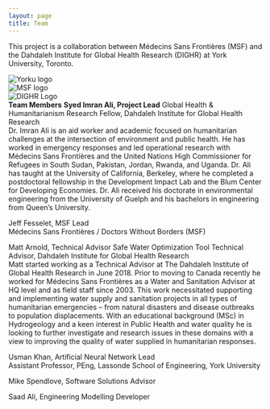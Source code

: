 ```yaml
---
layout: page
title: Team
---
```

This project is a collaboration between Médecins Sans Frontières (MSF) and the Dahdaleh Institute for Global Health Research (DIGHR) at York University, Toronto.

  <div class="column">
     <img src="/swot/public/images/yorku_logo.png" alt="Yorku logo">
  </div>
  <div class="column">
     <img src="/swot/public/images/MSF.jpg" alt="MSF logo">
  </div>
  <div class="column">
     <img src="/swot/public/images/DIGHRlogo-red.png" alt="DIGHR Logo">
  </div>

<div>
<b>Team Members</b>
<b>Syed Imran Ali, Project Lead</b>	
Global Health & Humanitarianism Research Fellow, Dahdaleh Institute for Global Health Research<br>
Dr. Imran Ali is an aid worker and academic focused on humanitarian challenges at the intersection of environment and public health. He has worked in emergency responses and led operational research with Médecins Sans Frontières and the United Nations High Commissioner for Refugees in South Sudan, Pakistan, Jordan, Rwanda, and Uganda. Dr. Ali has taught at the University of California, Berkeley, where he completed a postdoctoral fellowship in the Development Impact Lab and the Blum Center for Developing Economies. Dr. Ali received his doctorate in environmental engineering from the University of Guelph and his bachelors in engineering from Queen’s University.<br>

Jeff Fesselet, MSF Lead<br>
Médecins Sans Frontières / Doctors Without Borders (MSF)

Matt Arnold, Technical Advisor
Safe Water Optimization Tool Technical Advisor, Dahdaleh Institute for Global Health Research<br>
Matt started working as a Technical Advisor at The Dahdaleh Institute of Global Health Research in June 2018. Prior to moving to Canada recently he worked for Médecins Sans Frontières as a Water and Sanitation Advisor at HQ level and as field staff since 2003. This work necessitated supporting and implementing water supply and sanitation projects in all types of humanitarian emergencies – from natural disasters and disease outbreaks to population displacements. With an educational background (MSc) in Hydrogeology and a keen interest in Public Health and water quality he is looking to further investigate and research issues in these domains with a view to improving the quality of water supplied in humanitarian responses.

Usman Khan, Artificial Neural Network Lead<br>
Assistant Professor, PEng, Lassonde School of Engineering, York University

Mike Spendlove, Software Solutions Advisor	

Saad Ali, Engineering Modelling Developer
</div>
